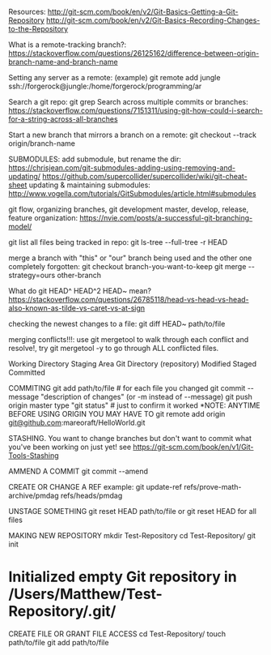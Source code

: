 Resources:
http://git-scm.com/book/en/v2/Git-Basics-Getting-a-Git-Repository
http://git-scm.com/book/en/v2/Git-Basics-Recording-Changes-to-the-Repository


What is a remote-tracking branch?:
https://stackoverflow.com/questions/26125162/difference-between-origin-branch-name-and-branch-name


Setting any server as a remote:
(example)
git remote add jungle ssh://forgerock@jungle:/home/forgerock/programming/ar


Search a git repo:
git grep
Search across multiple commits or branches:
https://stackoverflow.com/questions/7151311/using-git-how-could-i-search-for-a-string-across-all-branches


Start a new branch that mirrors a branch on a remote:
git checkout --track origin/branch-name



SUBMODULES:
add submodule, but rename the dir:
https://chrisjean.com/git-submodules-adding-using-removing-and-updating/
https://github.com/supercollider/supercollider/wiki/git-cheat-sheet
updating & maintaining submodules:
http://www.vogella.com/tutorials/GitSubmodules/article.html#submodules


git flow, organizing branches, git development master, develop, release, feature organization:
https://nvie.com/posts/a-successful-git-branching-model/



git list all files being tracked in repo:
git ls-tree --full-tree -r HEAD

merge a branch with "this" or "our" branch being used and the other one completely forgotten:
git checkout branch-you-want-to-keep
git merge --strategy=ours other-branch


What do git HEAD^ HEAD^2 HEAD~ mean?
https://stackoverflow.com/questions/26785118/head-vs-head-vs-head-also-known-as-tilde-vs-caret-vs-at-sign


checking the newest changes to a file:
git diff HEAD~ path/to/file


merging conflicts!!!:
use git mergetool to walk through each conflict and resolve!, try git mergetool -y to go through ALL conflicted files.





Working Directory	Staging Area		Git Directory (repository)
Modified		Staged		Committed

COMMITING
git add path/to/file # for each file you changed
git commit --message "description of changes" (or -m instead of --message)
git push origin master
type "git status" # just to confirm it worked
*NOTE: ANYTIME BEFORE USING ORIGIN YOU MAY HAVE TO
 git remote add origin git@github.com:mareoraft/HelloWorld.git

STASHING.  You want to change branches but don't want to commit what you've been working on just yet!
see https://git-scm.com/book/en/v1/Git-Tools-Stashing

AMMEND A COMMIT
git commit --amend


CREATE OR CHANGE A REF
example:
git update-ref refs/prove-math-archive/pmdag refs/heads/pmdag 



UNSTAGE SOMETHING
git reset HEAD path/to/file
or
git reset HEAD
for all files

MAKING NEW REPOSITORY
mkdir Test-Repository
cd Test-Repository/
git init
# Initialized empty Git repository in /Users/Matthew/Test-Repository/.git/


CREATE FILE OR GRANT FILE ACCESS
cd Test-Repository/
touch path/to/file
git add path/to/file
